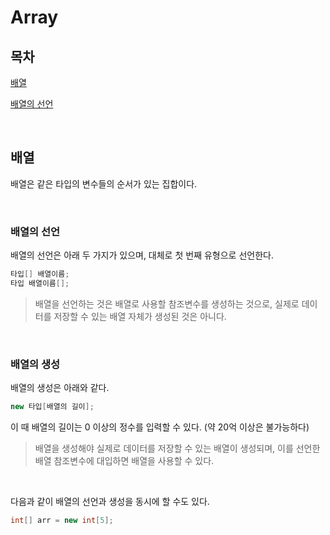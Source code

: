 # Array

## 목차

[배열](#배열)

[배열의 선언](#배열의_선언)

<br>

## 배열

배열은 같은 타입의 변수들의 순서가 있는 집합이다.

<br>

### 배열의 선언

배열의 선언은 아래 두 가지가 있으며, 대체로 첫 번째 유형으로 선언한다.

```java
타입[] 배열이름;
타입 배열이름[];
```

> 배열을 선언하는 것은 배열로 사용할 참조변수를 생성하는 것으로, 실제로 데이터를 저장할 수 있는 배열 자체가 생성된 것은 아니다.

<br>

### 배열의 생성

배열의 생성은 아래와 같다.

```java
new 타입[배열의 길이];
```

이 때 배열의 길이는 0 이상의 정수를 입력할 수 있다. (약 20억 이상은 불가능하다)

> 배열을 생성해야 실제로 데이터를 저장할 수 있는 배열이 생성되며, 이를 선언한 배열 참조변수에 대입하면 배열을 사용할 수 있다.

<br>

다음과 같이 배열의 선언과 생성을 동시에 할 수도 있다.

```java
int[] arr = new int[5];
```
